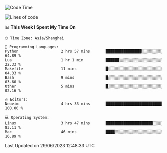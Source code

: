<!--START_SECTION:waka-->
![Code Time](http://img.shields.io/badge/Code%20Time-1%2C412%20hrs%2017%20mins-blue)

![Lines of code](https://img.shields.io/badge/From%20Hello%20World%20I%27ve%20Written-261.8%20thousand%20lines%20of%20code-blue)

📊 **This Week I Spent My Time On** 

```text
🕑︎ Time Zone: Asia/Shanghai

💬 Programming Languages: 
Python                   2 hrs 57 mins       ████████████████░░░░░░░░░   64.89 % 
Lua                      1 hr 1 min          ██████░░░░░░░░░░░░░░░░░░░   22.33 % 
Makefile                 11 mins             █░░░░░░░░░░░░░░░░░░░░░░░░   04.33 % 
Bash                     9 mins              █░░░░░░░░░░░░░░░░░░░░░░░░   03.60 % 
Other                    5 mins              █░░░░░░░░░░░░░░░░░░░░░░░░   02.16 % 

🔥 Editors: 
Neovim                   4 hrs 33 mins       █████████████████████████   100.00 % 

💻 Operating System: 
Linux                    3 hrs 47 mins       █████████████████████░░░░   83.11 % 
Mac                      46 mins             ████░░░░░░░░░░░░░░░░░░░░░   16.89 % 
```


 Last Updated on 29/06/2023 12:48:33 UTC
<!--END_SECTION:waka-->
